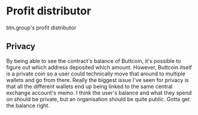 # Profit distributor
btn.group's profit distributor

## Privacy
By being able to see the contract's balance of Buttcoin, it's possible to figure out which address deposited which amount. However, Buttcoin itself is a private coin so a user could technically move that around to multiple wallets and go from there. Really the biggest issue I've seen for privacy is that all the different wallets end up being linked to the same central exchange account's memo.
I think the user's balance and what they spend on should be private, but an organisation should be quite public. Gotta get the balance right.
